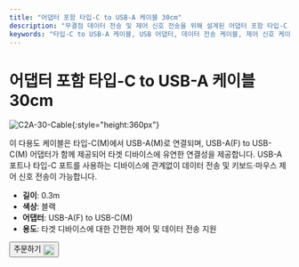 ```yaml
---
title: "어댑터 포함 타입-C to USB-A 케이블 30cm"
description: "무결점 데이터 전송 및 제어 신호 전송을 위해 설계된 어댑터 포함 타입-C to USB-A 케이블의 유연성을 경험해 보세요. USB-A 또는 타입-C 포트를 가진 디바이스를 완벽하게 연결합니다."
keywords: "타입-C to USB-A 케이블, USB 어댑터, 데이터 전송 케이블, 제어 신호 케이블, 다용도 연결"
---
```


# 어댑터 포함 타입-C to USB-A 케이블 30cm

![C2A-30-Cable](https://assets.openterface.com/images/product/part/OP-04-CABLE30-C2A.webp){:style="height:360px"}

이 다용도 케이블은 타입-C(M)에서 USB-A(M)로 연결되며, USB-A(F) to USB-C(M) 어댑터가 함께 제공되어 타겟 디바이스에 유연한 연결성을 제공합니다. USB-A 포트나 타입-C 포트를 사용하는 디바이스에 관계없이 데이터 전송 및 키보드·마우스 제어 신호 전송이 가능합니다.

- **길이**: 0.3m  
- **색상**: 블랙  
- **어댑터**: USB-A(F) to USB-C(M)  
- **용도**: 타겟 디바이스에 대한 간편한 제어 및 데이터 전송 지원

<button class="md-button" onclick="window.location.href='https://shop.techxartisan.com/products/type-c-to-usb-a-cable-with-adapter'">주문하기 <img src="https://assets.openterface.com/images/trademark/txa.svg" alt="TxA Shop" style="vertical-align: middle; height: 20px;"></button>
